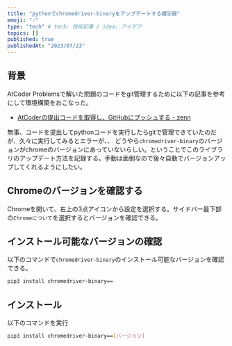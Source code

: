 ```yaml
---
title: "pythonでchromedriver-binaryをアップデートする備忘録"
emoji: "☝️"
type: "tech" # tech: 技術記事 / idea: アイデア
topics: []
published: true
publishedAt: "2023/07/23"
---
```



## 背景
AtCoder Problemsで解いた問題のコードをgit管理するために以下の記事を参考にして環境構築をおこなった。

- [AtCoderの提出コードを取得し、GitHubにプッシュする - zenn](https://zenn.dev/tishii2479/articles/6b381fb86e0369)

無事、コードを提出してpythonコードを実行したらgitで管理できていたのだが、久々に実行してみるとエラーが、、
どうやら`chromedriver-binary`のバージョンがchromeのバージョンにあっていないらしい。ということでこのライブラリのアップデート方法を記録する。手動は面倒なので後々自動でバージョンアップしてくれるようにしたい。

## Chromeのバージョンを確認する
Chromeを開いて、右上の3点アイコンから設定を選択する。サイドバー最下部の`Chromeについて`を選択するとバージョンを確認できる。

## インストール可能なバージョンの確認
以下のコマンドで`chromedriver-binary`のインストール可能なバージョンを確認できる。

```bash
pip3 install chromedriver-binary==
```

## インストール
以下のコマンドを実行
```bash
pip3 install chromedriver-binary==[バージョン]
```



